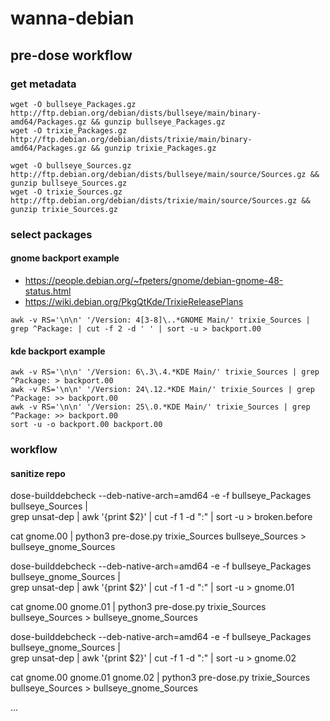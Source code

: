 # wanna-debian

## pre-dose workflow

### get metadata

```
wget -O bullseye_Packages.gz http://ftp.debian.org/debian/dists/bullseye/main/binary-amd64/Packages.gz && gunzip bullseye_Packages.gz
wget -O trixie_Packages.gz http://ftp.debian.org/debian/dists/trixie/main/binary-amd64/Packages.gz && gunzip trixie_Packages.gz

wget -O bullseye_Sources.gz http://ftp.debian.org/debian/dists/bullseye/main/source/Sources.gz && gunzip bullseye_Sources.gz
wget -O trixie_Sources.gz http://ftp.debian.org/debian/dists/trixie/main/source/Sources.gz && gunzip trixie_Sources.gz
```

### select packages

#### gnome backport example

* https://people.debian.org/~fpeters/gnome/debian-gnome-48-status.html
* https://wiki.debian.org/PkgQtKde/TrixieReleasePlans

```
awk -v RS='\n\n' '/Version: 4[3-8]\..*GNOME Main/' trixie_Sources | grep ^Package: | cut -f 2 -d ' ' | sort -u > backport.00
```

#### kde backport example

```
awk -v RS='\n\n' '/Version: 6\.3\.4.*KDE Main/' trixie_Sources | grep ^Package: > backport.00
awk -v RS='\n\n' '/Version: 24\.12.*KDE Main/' trixie_Sources | grep ^Package: >> backport.00
awk -v RS='\n\n' '/Version: 25\.0.*KDE Main/' trixie_Sources | grep ^Package: >> backport.00
sort -u -o backport.00 backport.00
```

### workflow

#### sanitize repo

dose-builddebcheck --deb-native-arch=amd64 -e -f bullseye_Packages bullseye_Sources | \
    grep unsat-dep | awk '{print $2}' | cut -f 1 -d ":" | sort -u > broken.before


cat gnome.00 | python3 pre-dose.py trixie_Sources bullseye_Sources > bullseye_gnome_Sources

dose-builddebcheck --deb-native-arch=amd64 -e -f bullseye_Packages bullseye_gnome_Sources | \
    grep unsat-dep | awk '{print $2}' | cut -f 1 -d ":" | sort -u > gnome.01

cat gnome.00 gnome.01 | python3 pre-dose.py trixie_Sources bullseye_Sources > bullseye_gnome_Sources

dose-builddebcheck --deb-native-arch=amd64 -e -f bullseye_Packages bullseye_gnome_Sources | \
    grep unsat-dep | awk '{print $2}' | cut -f 1 -d ":" | sort -u > gnome.02

cat gnome.00 gnome.01 gnome.02 | python3 pre-dose.py trixie_Sources bullseye_Sources > bullseye_gnome_Sources

...
```

